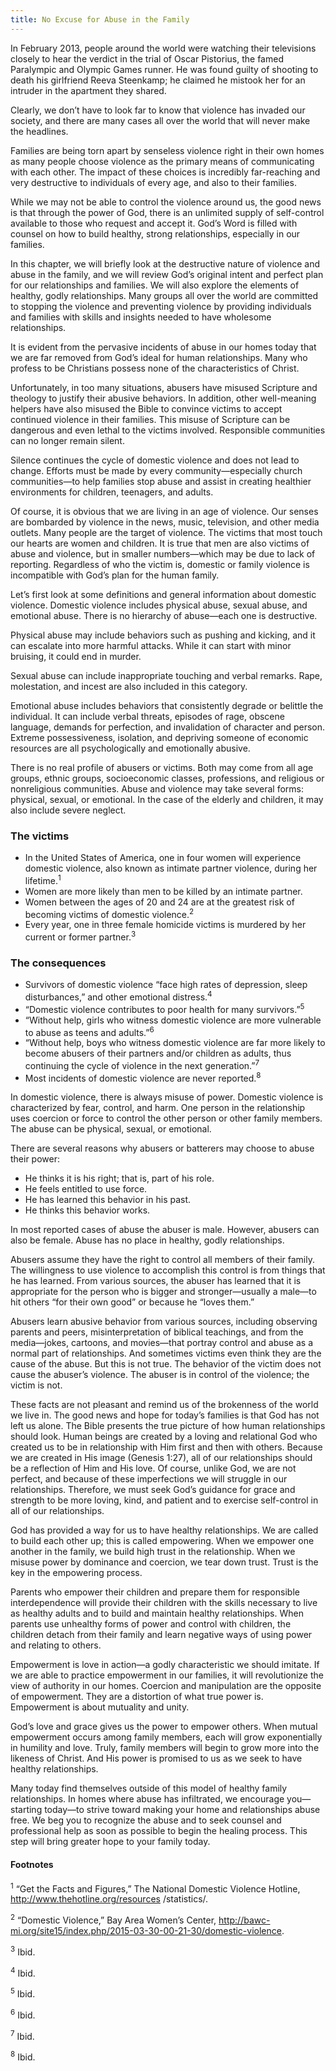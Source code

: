 ```yaml
---
title: No Excuse for Abuse in the Family
---
```


In February 2013, people around the world were watching their televisions closely to hear the verdict in the trial of Oscar Pistorius, the famed Paralympic and Olympic Games runner. He was found guilty of shooting to death his girlfriend Reeva Steenkamp; he claimed he mistook her for an intruder in the apartment they shared.

Clearly, we don’t have to look far to know that violence has invaded our society, and there are many cases all over the world that will never make the headlines.

Families are being torn apart by senseless violence right in their own homes as many people choose violence as the primary means of communicating with each other. The impact of these choices is incredibly far-reaching and very destructive to individuals of every age, and also to their families.

While we may not be able to control the violence around us, the good news is that through the power of God, there is an unlimited supply of self-control available to those who request and accept it. God’s Word is filled with counsel on how to build healthy, strong relationships, especially in our families.

In this chapter, we will briefly look at the destructive nature of violence and abuse in the family, and we will review God’s original intent and perfect plan for our relationships and families. We will also explore the elements of healthy, godly relationships. Many groups all over the world are committed to stopping the violence and preventing violence by providing individuals and families with skills and insights needed to have wholesome relationships.

It is evident from the pervasive incidents of abuse in our homes today that we are far removed from God’s ideal for human relationships. Many who profess to be Christians possess none of the characteristics of Christ.

Unfortunately, in too many situations, abusers have misused Scripture and theology to justify their abusive behaviors. In addition, other well-meaning helpers have also misused the Bible to convince victims to accept continued violence in their families. This misuse of Scripture can be dangerous and even lethal to the victims involved. Responsible communities can no longer remain silent.

Silence continues the cycle of domestic violence and does not lead to change. Efforts must be made by every community—especially church communities—to help families stop abuse and assist in creating healthier environments for children, teenagers, and adults.

Of course, it is obvious that we are living in an age of violence. Our senses are bombarded by violence in the news, music, television, and other media outlets. Many people are the target of violence. The victims that most touch our hearts are women and children. It is true that men are also victims of abuse and violence, but in smaller numbers—which may be due to lack of reporting. Regardless of who the victim is, domestic or family violence is incompatible with God’s plan for the human family.

Let’s first look at some definitions and general information about domestic violence. Domestic violence includes physical abuse, sexual abuse, and emotional abuse. There is no hierarchy of abuse—each one is destructive.

Physical abuse may include behaviors such as pushing and kicking, and it can escalate into more harmful attacks. While it can start with minor bruising, it could end in murder.

Sexual abuse can include inappropriate touching and verbal remarks. Rape, molestation, and incest are also included in this category.

Emotional abuse includes behaviors that consistently degrade or belittle the individual. It can include verbal threats, episodes of rage, obscene language, demands for perfection, and invalidation of character and person. Extreme possessiveness, isolation, and depriving someone of economic resources are all psychologically and emotionally abusive.

There is no real profile of abusers or victims. Both may come from all age groups, ethnic groups, socioeconomic classes, professions, and religious or nonreligious communities. Abuse and violence may take several forms: physical, sexual, or emotional. In the case of the elderly and children, it may also include severe neglect.

### The victims

- In the United States of America, one in four women will experience domestic violence, also known as intimate partner violence, during her lifetime.<sup>1</sup>
- Women are more likely than men to be killed by an intimate partner.
- Women between the ages of 20 and 24 are at the greatest risk of becoming victims of domestic violence.<sup>2</sup>
- Every year, one in three female homicide victims is murdered by her current or former partner.<sup>3</sup>

### The consequences

- Survivors of domestic violence “face high rates of depression, sleep disturbances,” and other emotional distress.<sup>4</sup>
- “Domestic violence contributes to poor health for many survivors.”<sup>5</sup>
- “Without help, girls who witness domestic violence are more vulnerable to abuse as teens and adults.”<sup>6</sup>
- “Without help, boys who witness domestic violence are far more likely to become abusers of their partners and/or children as adults, thus continuing the cycle of violence in the next generation.”<sup>7</sup>
- Most incidents of domestic violence are never reported.<sup>8</sup>

In domestic violence, there is always misuse of power. Domestic violence is characterized by fear, control, and harm. One person in the relationship uses coercion or force to control the other person or other family members. The abuse can be physical, sexual, or emotional.

There are several reasons why abusers or batterers may choose to abuse their power:

- He thinks it is his right; that is, part of his role.
- He feels entitled to use force.
- He has learned this behavior in his past.
- He thinks this behavior works.

In most reported cases of abuse the abuser is male. However, abusers can also be female. Abuse has no place in healthy, godly relationships.

Abusers assume they have the right to control all members of their family. The willingness to use violence to accomplish this control is from things that he has learned. From various sources, the abuser has learned that it is appropriate for the person who is bigger and stronger—usually a male—to hit others “for their own good” or because he “loves them.”

Abusers learn abusive behavior from various sources, including observing parents and peers, misinterpretation of biblical teachings, and from the media—jokes, cartoons, and movies—that portray control and abuse as a normal part of relationships. And sometimes victims even think they are the cause of the abuse. But this is not true. The behavior of the victim does not cause the abuser’s violence. The abuser is in control of the violence; the victim is not.

These facts are not pleasant and remind us of the brokenness of the world we live in. The good news and hope for today’s families is that God has not left us alone. The Bible presents the true picture of how human relationships should look. Human beings are created by a loving and relational God who created us to be in relationship with Him first and then with others. Because we are created in His image (Genesis 1:27), all of our relationships should be a reflection of Him and His love. Of course, unlike God, we are not perfect, and because of these imperfections we will struggle in our relationships. Therefore, we must seek God’s guidance for grace and strength to be more loving, kind, and patient and to exercise self-control in all of our relationships.

God has provided a way for us to have healthy relationships. We are called to build each other up; this is called empowering. When we empower one another in the family, we build high trust in the relationship. When we misuse power by dominance and coercion, we tear down trust. Trust is the key in the empowering process.

Parents who empower their children and prepare them for responsible interdependence will provide their children with the skills necessary to live as healthy adults and to build and maintain healthy relationships. When parents use unhealthy forms of power and control with children, the children detach from their family and learn negative ways of using power and relating to others.

Empowerment is love in action—a godly characteristic we should imitate. If we are able to practice empowerment in our families, it will revolutionize the view of authority in our homes. Coercion and manipulation are the opposite of empowerment. They are a distortion of what true power is. Empowerment is about mutuality and unity.

God’s love and grace gives us the power to empower others. When mutual empowerment occurs among family members, each will grow exponentially in humility and love. Truly, family members will begin to grow more into the likeness of Christ. And His power is promised to us as we seek to have healthy relationships.

Many today find themselves outside of this model of healthy family relationships. In homes where abuse has infiltrated, we encourage you— starting today—to strive toward making your home and relationships abuse free. We beg you to recognize the abuse and to seek counsel and professional help as soon as possible to begin the healing process. This step will bring greater hope to your family today.

#### Footnotes

<sup>1</sup> “Get the Facts and Figures,” The National Domestic Violence Hotline, http://www.thehotline.org/resources /statistics/.

<sup>2</sup> “Domestic Violence,” Bay Area Women’s Center, http://bawc-mi.org/site15/index.php/2015-03-30-00-21-30/domestic-violence.

<sup>3</sup> Ibid.

<sup>4</sup> Ibid.

<sup>5</sup> Ibid.

<sup>6</sup> Ibid.

<sup>7</sup> Ibid.

<sup>8</sup> Ibid.